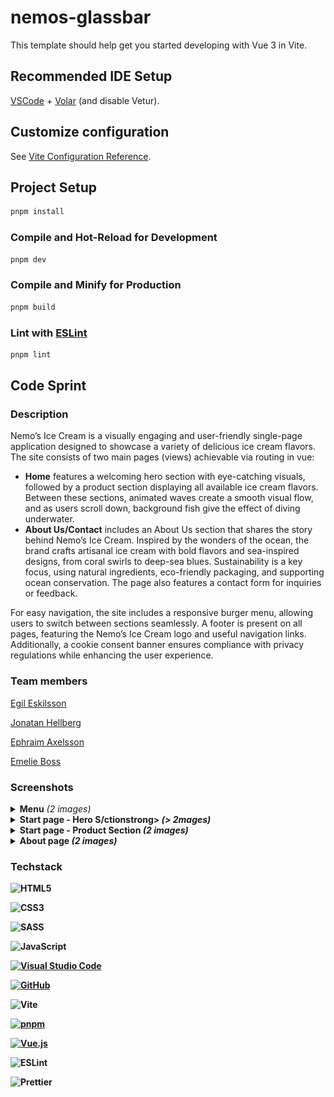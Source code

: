 # nemos-glassbar

This template should help get you started developing with Vue 3 in Vite.

## Recommended IDE Setup

[VSCode](https://code.visualstudio.com/) + [Volar](https://marketplace.visualstudio.com/items?itemName=Vue.volar) (and disable Vetur).

## Customize configuration

See [Vite Configuration Reference](https://vite.dev/config/).

## Project Setup

```sh
pnpm install
```

### Compile and Hot-Reload for Development

```sh
pnpm dev
```

### Compile and Minify for Production

```sh
pnpm build
```

### Lint with [ESLint](https://eslint.org/)

```sh
pnpm lint
```


## Code Sprint

### Description
Nemo’s Ice Cream is a visually engaging and user-friendly single-page application designed to showcase a variety of delicious ice cream flavors. The site consists of two main pages (views) achievable via routing in vue:
- **Home** features a welcoming hero section with eye-catching visuals, followed by a product section displaying all available ice cream flavors. Between these sections, animated waves create a smooth visual flow, and as users scroll down, background fish give the effect of diving underwater.
- **About Us/Contact** includes an About Us section that shares the story behind Nemo’s Ice Cream. Inspired by the wonders of the ocean, the brand crafts artisanal ice cream with bold flavors and sea-inspired designs, from coral swirls to deep-sea blues. Sustainability is a key focus, using natural ingredients, eco-friendly packaging, and supporting ocean conservation. The page also features a contact form for inquiries or feedback.

For easy navigation, the site includes a responsive burger menu, allowing users to switch between sections seamlessly. A footer is present on all pages, featuring the Nemo’s Ice Cream logo and useful navigation links. Additionally, a cookie consent banner ensures compliance with privacy regulations while enhancing the user experience.

### Team members
[Egil Eskilsson](https://github.com/bluemountain3d)
 
[Jonatan Hellberg](https://github.com/JHellberg04)

[Ephraim Axelsson](https://github.com/EphraimAxelsson)

[Emelie Boss](https://github.com/EmelieSonjaBoss)

### Screenshots

<details>
<summary><strong>Menu</strong> <i>(2 images)</i></summary>

##### Mobile
![Mobile - Menu](./assets/screenshots/screenshot_mobile_menu.png)

##### Desktop
![Desktop - Menu](./assets/screenshots/screenshot_desktop_menu.png)

</details>


<details>
<summary><strong>Start page - Hero S/ctionstrong> <i>(> 2mages)</i></summary>

##### Mobile
![Mobile - Hero](./assets/screenshots/screenshot_mobile_hero.png)

##### Desktop
![Desktop - Hero](./assets/screenshots/screenshot_desktop_hero.png)
</details>

<details>
<summary><strong>Start page - Product Section</strong> <i>(2 images)</i></summary>

##### Mobile
![Mobile - Products](./assets/screenshots/screenshot_mobile_products.png)

##### Desktop
![Desktop - Products](./assets/screenshots/screenshot_desktop_products.png)
</details>


<details>
<summary><strong>About page</strong> <i>(2 images)</i></summary>

##### Mobile
![Mobile - About](./assets/screenshots/screenshot_mobile_about.png)

##### Desktop
![Desktop - About](./assets/screenshots/screenshot_desktop_about.png)
</details>


### Techstack

![HTML5](https://img.shields.io/badge/html5-%23E34F26.svg?style=for-the-badge&logo=html5&logoColor=white)

![CSS3](https://img.shields.io/badge/css3-%231572B6.svg?style=for-the-badge&logo=css3&logoColor=white)

![SASS](https://img.shields.io/badge/SASS-hotpink.svg?style=for-the-badge&logo=SASS&logoColor=white)

![JavaScript](https://img.shields.io/badge/javascript-%23323330.svg?style=for-the-badge&logo=javascript&logoColor=%23F7DF1E)

[![Visual Studio Code](https://custom-icon-badges.demolab.com/badge/Visual%20Studio%20Code-0078d7.svg?logo=vsc&logoColor=white)](#)

[![GitHub](https://img.shields.io/badge/GitHub-%23121011.svg?logo=github&logoColor=white)](#)

![Vite](https://img.shields.io/badge/vite-%23646CFF.svg?style=for-the-badge&logo=vite&logoColor=white)

[![pnpm](https://img.shields.io/badge/pnpm-F69220?logo=pnpm&logoColor=fff)](#)

[![Vue.js](https://img.shields.io/badge/Vue.js-4FC08D?logo=vuedotjs&logoColor=fff)](#)

![ESLint](https://img.shields.io/badge/ESLint-4B3263?style=for-the-badge&logo=eslint&logoColor=white)

![Prettier](https://img.shields.io/badge/prettier-%23F7B93E.svg?style=for-the-badge&logo=prettier&logoColor=black)